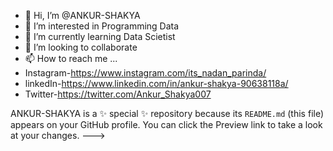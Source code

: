 - 👋 Hi, I’m @ANKUR-SHAKYA
- 👀 I’m interested in Programming Data
- 🌱 I’m currently learning Data Scietist
- 💞️ I’m looking to collaborate 
- 📫 How to reach me ...
- Instagram-https://www.instagram.com/its_nadan_parinda/
- linkedIn-https://www.linkedin.com/in/ankur-shakya-90638118a/
- Twitter-https://twitter.com/Ankur_Shakya007

ANKUR-SHAKYA is a ✨ special ✨ repository because its `README.md` (this file) appears on your GitHub profile.
You can click the Preview link to take a look at your changes.
--->
